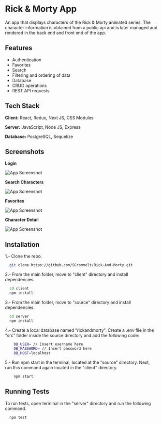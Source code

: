 
# Rick & Morty App

An app that displays characters of the Rick & Morty animated series. The character information is obtained from a public api and is later managed and rendered in the back end and front end of the app.

## Features

- Authentication
- Favorites
- Search
- Filtering and ordering of data
- Database
- CRUD operations
- REST API requests



## Tech Stack

**Client:** React, Redux, Next JS, CSS Modules

**Server:** JavaScript, Node JS, Express

**Database:** PostgreSQL, Sequelize


## Screenshots

**Login**

![App Screenshot](https://via.placeholder.com/468x300?text=App+Screenshot+Here)

**Search Characters**

![App Screenshot](https://via.placeholder.com/468x300?text=App+Screenshot+Here)

**Favorites**

![App Screenshot](https://via.placeholder.com/468x300?text=App+Screenshot+Here)

**Character Detail**

![App Screenshot](https://via.placeholder.com/468x300?text=App+Screenshot+Here)
## Installation

1.- Clone the repo.

```bash
  git clone https://github.com/SGrommelt/Rick-And-Morty.git
```

2.- From the main folder, move to "client" directory and install dependencies.

```bash
  cd client
  npm install
```

3.- From the main folder, move to "source" directory and install dependencies.

```bash
  cd server
  npm install
```

4.- Create a local database named "rickandmorty". Create a .env file in the "src" folder inside the source directory and add the following code:

```bash
    DB_USER= // Insert username here
    DB_PASSWORD= // Insert password here
    DB_HOST=localhost
```

5.- Run npm start in the terminal, located at the "source" directory. Next, run this command again located in the "client" directory.

```bash
    npm start
```
    
## Running Tests

To run tests, open terminal in the "server" directory and run the following command.

```bash
  npm test
```

